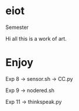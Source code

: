 # eiot
Semester


Hi all this is a work of art.

# Enjoy

Exp 8
  -> sensor.sh
  -> CC.py

Exp 9
  -> nodered.sh

Exp 11
  -> thinkspeak.py
